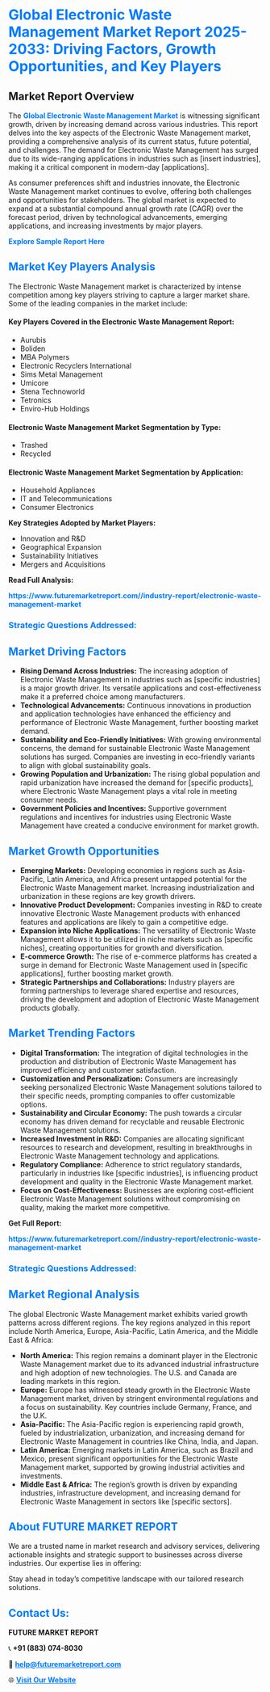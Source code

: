 <h1 style="color: #007BFF;">Global Electronic Waste Management Market Report 2025-2033: Driving Factors, Growth Opportunities, and Key Players</h1>

<section id="overview">
<h2>Market Report Overview</h2>
<p>The <a href="https://www.futuremarketreport.com//industry-report/electronic-waste-management-market" style="color: #007BFF; text-decoration: none;"><strong>Global Electronic Waste Management Market</strong></a> is witnessing significant growth, driven by increasing demand across various industries. This report delves into the key aspects of the Electronic Waste Management market, providing a comprehensive analysis of its current status, future potential, and challenges. The demand for Electronic Waste Management has surged due to its wide-ranging applications in industries such as [insert industries], making it a critical component in modern-day [applications].</p>
<p>As consumer preferences shift and industries innovate, the Electronic Waste Management market continues to evolve, offering both challenges and opportunities for stakeholders. The global market is expected to expand at a substantial compound annual growth rate (CAGR) over the forecast period, driven by technological advancements, emerging applications, and increasing investments by major players.</p>
</section>

<section id="overview">
<p><a href="https://www.futuremarketreport.com//request-sample/reportId=64273" style="color: #007BFF; text-decoration: none;"><strong>Explore Sample Report Here</strong></a></p>
</section>

<section id="key-players">
<h2 style="color: #007BFF;">Market Key Players Analysis</h2>
<p>The Electronic Waste Management market is characterized by intense competition among key players striving to capture a larger market share. Some of the leading companies in the market include:</p>
<h4>Key Players Covered in the Electronic Waste Management Report:</h4>
<ul><li>Aurubis</li><li>Boliden</li><li>MBA Polymers</li><li>Electronic Recyclers International</li><li>Sims Metal Management</li><li>Umicore</li><li>Stena Technoworld</li><li>Tetronics</li><li>Enviro-Hub Holdings</li></ul>
<h4>Electronic Waste Management Market Segmentation by Type:</h4>
<ul><li>Trashed</li><li>Recycled</li></ul>

<h4>Electronic Waste Management Market Segmentation by Application:</h4>
<ul><li>Household Appliances</li><li>IT and Telecommunications</li><li>Consumer Electronics</li></ul>
<p><strong>Key Strategies Adopted by Market Players:</strong></p>
<ul>
<li>Innovation and R&D</li>
<li>Geographical Expansion</li>
<li>Sustainability Initiatives</li>
<li>Mergers and Acquisitions</li>
</ul>
</section>

<section>
<p><strong>Read Full Analysis: </strong></p><a href="https://www.futuremarketreport.com//industry-report/electronic-waste-management-market" style="color: #007BFF; text-decoration: none;"><strong>https://www.futuremarketreport.com//industry-report/electronic-waste-management-market</strong></a>
<h3 style="color: #007BFF;">Strategic Questions Addressed:</h3>
</section>

<section id="driving-factors">
<h2 style="color: #007BFF;">Market Driving Factors</h2>
<ul>
<li><strong>Rising Demand Across Industries:</strong> The increasing adoption of Electronic Waste Management in industries such as [specific industries] is a major growth driver. Its versatile applications and cost-effectiveness make it a preferred choice among manufacturers.</li>
<li><strong>Technological Advancements:</strong> Continuous innovations in production and application technologies have enhanced the efficiency and performance of Electronic Waste Management, further boosting market demand.</li>
<li><strong>Sustainability and Eco-Friendly Initiatives:</strong> With growing environmental concerns, the demand for sustainable Electronic Waste Management solutions has surged. Companies are investing in eco-friendly variants to align with global sustainability goals.</li>
<li><strong>Growing Population and Urbanization:</strong> The rising global population and rapid urbanization have increased the demand for [specific products], where Electronic Waste Management plays a vital role in meeting consumer needs.</li>
<li><strong>Government Policies and Incentives:</strong> Supportive government regulations and incentives for industries using Electronic Waste Management have created a conducive environment for market growth.</li>
</ul>
</section>

<section id="growth-opportunities">
<h2 style="color: #007BFF;">Market Growth Opportunities</h2>
<ul>
<li><strong>Emerging Markets:</strong> Developing economies in regions such as Asia-Pacific, Latin America, and Africa present untapped potential for the Electronic Waste Management market. Increasing industrialization and urbanization in these regions are key growth drivers.</li>
<li><strong>Innovative Product Development:</strong> Companies investing in R&D to create innovative Electronic Waste Management products with enhanced features and applications are likely to gain a competitive edge.</li>
<li><strong>Expansion into Niche Applications:</strong> The versatility of Electronic Waste Management allows it to be utilized in niche markets such as [specific niches], creating opportunities for growth and diversification.</li>
<li><strong>E-commerce Growth:</strong> The rise of e-commerce platforms has created a surge in demand for Electronic Waste Management used in [specific applications], further boosting market growth.</li>
<li><strong>Strategic Partnerships and Collaborations:</strong> Industry players are forming partnerships to leverage shared expertise and resources, driving the development and adoption of Electronic Waste Management products globally.</li>
</ul>
</section>

<section id="trending-factors">
<h2 style="color: #007BFF;">Market Trending Factors</h2>
<ul>
<li><strong>Digital Transformation:</strong> The integration of digital technologies in the production and distribution of Electronic Waste Management has improved efficiency and customer satisfaction.</li>
<li><strong>Customization and Personalization:</strong> Consumers are increasingly seeking personalized Electronic Waste Management solutions tailored to their specific needs, prompting companies to offer customizable options.</li>
<li><strong>Sustainability and Circular Economy:</strong> The push towards a circular economy has driven demand for recyclable and reusable Electronic Waste Management solutions.</li>
<li><strong>Increased Investment in R&D:</strong> Companies are allocating significant resources to research and development, resulting in breakthroughs in Electronic Waste Management technology and applications.</li>
<li><strong>Regulatory Compliance:</strong> Adherence to strict regulatory standards, particularly in industries like [specific industries], is influencing product development and quality in the Electronic Waste Management market.</li>
<li><strong>Focus on Cost-Effectiveness:</strong> Businesses are exploring cost-efficient Electronic Waste Management solutions without compromising on quality, making the market more competitive.</li>
</ul>
</section>

<section>
<p><strong>Get Full Report: </strong></p><a href="https://www.futuremarketreport.com//industry-report/electronic-waste-management-market" style="color: #007BFF; text-decoration: none;"><strong>https://www.futuremarketreport.com//industry-report/electronic-waste-management-market</strong></a>
<h3 style="color: #007BFF;">Strategic Questions Addressed:</h3>
</section>


<section id="regional-analysis">
<h2 style="color: #007BFF;">Market Regional Analysis</h2>
<p>The global Electronic Waste Management market exhibits varied growth patterns across different regions. The key regions analyzed in this report include North America, Europe, Asia-Pacific, Latin America, and the Middle East & Africa:</p>
<ul>
<li><strong>North America:</strong> This region remains a dominant player in the Electronic Waste Management market due to its advanced industrial infrastructure and high adoption of new technologies. The U.S. and Canada are leading markets in this region.</li>
<li><strong>Europe:</strong> Europe has witnessed steady growth in the Electronic Waste Management market, driven by stringent environmental regulations and a focus on sustainability. Key countries include Germany, France, and the U.K.</li>
<li><strong>Asia-Pacific:</strong> The Asia-Pacific region is experiencing rapid growth, fueled by industrialization, urbanization, and increasing demand for Electronic Waste Management in countries like China, India, and Japan.</li>
<li><strong>Latin America:</strong> Emerging markets in Latin America, such as Brazil and Mexico, present significant opportunities for the Electronic Waste Management market, supported by growing industrial activities and investments.</li>
<li><strong>Middle East & Africa:</strong> The region’s growth is driven by expanding industries, infrastructure development, and increasing demand for Electronic Waste Management in sectors like [specific sectors].</li>
</ul>
</section>

<footer>
<h2 style="color: #007BFF;">About FUTURE MARKET REPORT</h2>
<p>We are a trusted name in market research and advisory services, delivering actionable insights and strategic support to businesses across diverse industries. Our expertise lies in offering:</p>

<p>Stay ahead in today’s competitive landscape with our tailored research solutions.</p>

<h2 style="color: #007BFF;">Contact Us:</h2>
<p><strong>FUTURE MARKET REPORT</strong></p>
<p>📞 <strong>+91 (883) 074-8030</strong></p>
<p>📧 <strong><a href="mailto:help@futuremarketreport.com" style="color: #007BFF;">help@futuremarketreport.com</a></strong></p>
<p>🌐 <strong><a href="https://www.futuremarketreport.com/" style="color: #007BFF;">Visit Our Website</a></strong></p>
</footer>